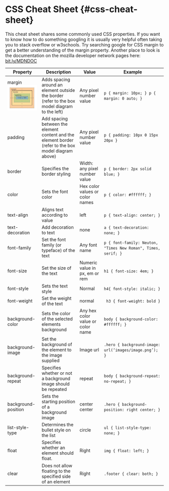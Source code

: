 # CSS Cheat Sheet {#css-cheat-sheet}

This cheat sheet shares some commonly used CSS properties. If you want to know how to do something googling it is usually very helpful often taking you to stack overflow or w3schools.  Try searching google for CSS margin to get a better understanding of the margin property.  Another place to look is the documentation on the mozilla developer network pages here: [bit.ly/MDNDOC](http://bit.ly/MDNDOC) 

| Property | Description | Value | Example |
| --- | --- | --- | --- |
| margin![Screen Shot 2016-03-26 at 10.45.42 AM.png](images/image07.png) | Adds spacing around an element outside the border (refer to the box model diagram to the left) | Any pixel number value | `p { margin: 10px; } p { margin: 0 auto; }` |
| padding | Add spacing between the element content and the element border (refer to the box model diagram above) | Any pixel number value | `p { padding: 10px 0 15px 20px }` |
| border | Specifies the border styling | Width: any pixel number value | `p { border: 2px solid blue; }` |
| color | Sets the font color | Hex color values or color names | `p { color: #ffffff; }` |
| text-align | Aligns text according to value | left | `p { text-align: center; }` |
| text-decoration | Add decoration to text | none | `a { text-decoration: none; }` |
| font-family | Set the font family (or typeface) of the text | Any font name | `p { font-family: Neuton, "Times New Roman", Times, serif; }` |
| font-size | Set the size of the text | Numeric value in px, em or rem | `h1 { font-size: 4em; }` |
| font-style | Sets the text style | Normal | `h4{ font-style: italic; }` |
| font-weight | Set the weight of the text | normal |` h3 { font-weight: bold }` |
| background-color | Sets the color of the selected elements background | Any hex color value or color name | `body { background-color: #ffffff; }` |
| background-image | Set the background of the element to the image supplied | Image url | `.hero { background-image: url(‘images/image.png’); }` |
| background-repeat | Specifies whether or not a background image should be repeated | repeat | `body { background-repeat: no-repeat; }`|
| background-position | Sets the starting position of a background image | center center | `.hero { background-position: right center; }` |
| list-style-type | Determines the bullet style on the list | circle | `ul { list-style-type: none; }` |
| float | Specifies whether an element should float. | Right | `img { float: left; }` |
| clear | Does not allow floating to the specified side of an element | Right | `.footer { clear: both; }` |